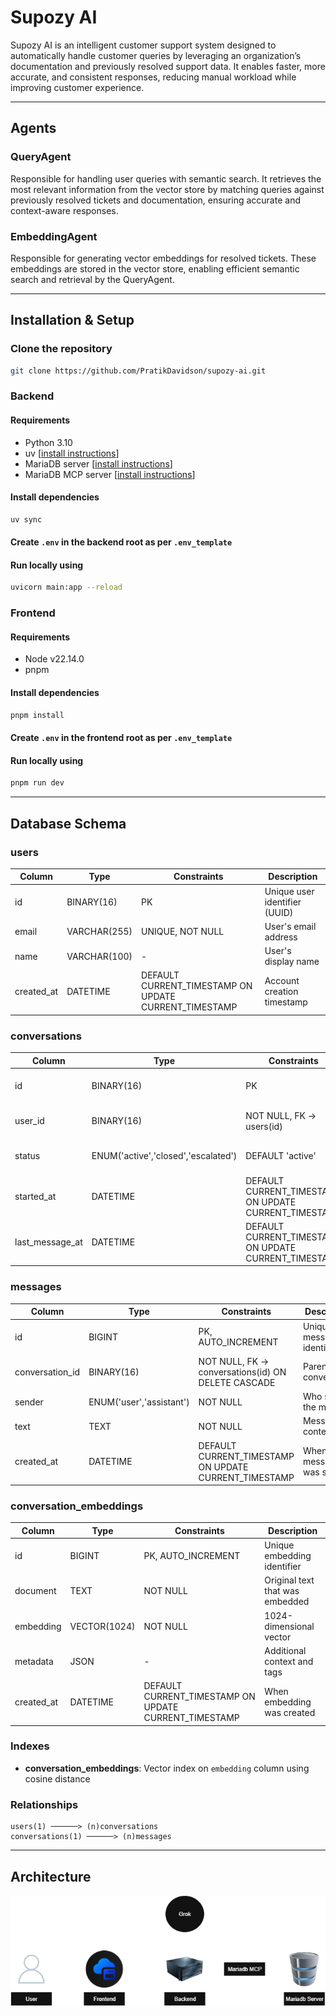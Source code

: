 # Supozy AI

Supozy AI is an intelligent customer support system designed to automatically handle customer queries by leveraging an organization’s documentation and previously resolved support data. It enables faster, more accurate, and consistent responses, reducing manual workload while improving customer experience.

---

## Agents

### QueryAgent  
Responsible for handling user queries with semantic search. It retrieves the most relevant information from the vector store by matching queries against previously resolved tickets and documentation, ensuring accurate and context-aware responses.  

### EmbeddingAgent  
Responsible for generating vector embeddings for resolved tickets. These embeddings are stored in the vector store, enabling efficient semantic search and retrieval by the QueryAgent.  

---

## Installation & Setup

### Clone the repository

```bash
git clone https://github.com/PratikDavidson/supozy-ai.git
```

### Backend

#### Requirements

- Python 3.10
- uv [[install instructions](https://github.com/astral-sh/uv)]
- MariaDB server [[install instructions](https://github.com/MariaDB/mariadb-docker)]
- MariaDB MCP server [[install instructions](https://github.com/MariaDB/mcp)]

#### Install dependencies

```bash
uv sync
```

#### Create `.env` in the backend root as per `.env_template`

#### Run locally using

```bash
uvicorn main:app --reload
```

### Frontend

#### Requirements

- Node v22.14.0
- pnpm

#### Install dependencies

```bash
pnpm install
```

#### Create `.env` in the frontend root as per `.env_template`

#### Run locally using

```bash
pnpm run dev
```

---

## Database Schema

### users
| Column       | Type         | Constraints                                            | Description                   |
|--------------|--------------|--------------------------------------------------------|-------------------------------|
| id           | BINARY(16)   | PK                                                     | Unique user identifier (UUID) |
| email        | VARCHAR(255) | UNIQUE, NOT NULL                                       | User's email address          |
| name         | VARCHAR(100) | -                                                      | User's display name           |
| created_at   | DATETIME     | DEFAULT CURRENT_TIMESTAMP ON UPDATE CURRENT_TIMESTAMP  | Account creation timestamp    |

### conversations
| Column           | Type                              | Constraints                                            | Description                      |
|------------------|-----------------------------------|--------------------------------------------------------|----------------------------------|
| id               | BINARY(16)                        | PK                                                     | Unique conversation identifier   |
| user_id          | BINARY(16)                        | NOT NULL, FK → users(id)                               | Owner of the conversation        |
| status           | ENUM('active','closed','escalated') | DEFAULT 'active'                                     | Current conversation state       |
| started_at       | DATETIME                          | DEFAULT CURRENT_TIMESTAMP ON UPDATE CURRENT_TIMESTAMP  | When conversation began          |
| last_message_at  | DATETIME                          | DEFAULT CURRENT_TIMESTAMP ON UPDATE CURRENT_TIMESTAMP  | Timestamp of most recent message |

### messages
| Column          | Type      | Constraints                                            | Description                |
|-----------------|-----------|--------------------------------------------------------|----------------------------|
| id              | BIGINT    | PK, AUTO_INCREMENT                                     | Unique message identifier  |
| conversation_id | BINARY(16)| NOT NULL, FK → conversations(id) ON DELETE CASCADE     | Parent conversation        |
| sender          | ENUM('user','assistant') | NOT NULL                                | Who sent the message       |
| text            | TEXT      | NOT NULL                                               | Message content            |
| created_at      | DATETIME  | DEFAULT CURRENT_TIMESTAMP ON UPDATE CURRENT_TIMESTAMP  | When message was sent      |

### conversation_embeddings
| Column     | Type         | Constraints                                            | Description                         |
|------------|--------------|--------------------------------------------------------|-------------------------------------|
| id         | BIGINT       | PK, AUTO_INCREMENT                                     | Unique embedding identifier         |
| document   | TEXT         | NOT NULL                                               | Original text that was embedded     |
| embedding  | VECTOR(1024) | NOT NULL                                               | 1024-dimensional vector             |
| metadata   | JSON         | -                                                      | Additional context and tags         |
| created_at | DATETIME     | DEFAULT CURRENT_TIMESTAMP ON UPDATE CURRENT_TIMESTAMP  | When embedding was created          |

### Indexes
- **conversation_embeddings**: Vector index on `embedding` column using cosine distance

### Relationships

```
users(1) ──────> (n)conversations
conversations(1) ──────> (n)messages
```

---

## Architecture

![Supozy Architecture](supozy.drawio.png)
